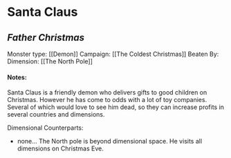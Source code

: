# Santa Claus
## *Father Christmas*

Monster type: [[Demon]]
Campaign: [[The Coldest Christmas]]
Beaten By: 
Dimension: [[The North Pole]]

#### Notes:
Santa Claus is a friendly demon who delivers gifts to good children on Christmas. However he has come to odds with a lot of toy companies. Several of which would love to see him dead, so they can increase profits in several countries and dimensions.

Dimensional Counterparts:
 - none... The North pole is beyond dimensional space. He visits all dimensions on Christmas Eve.